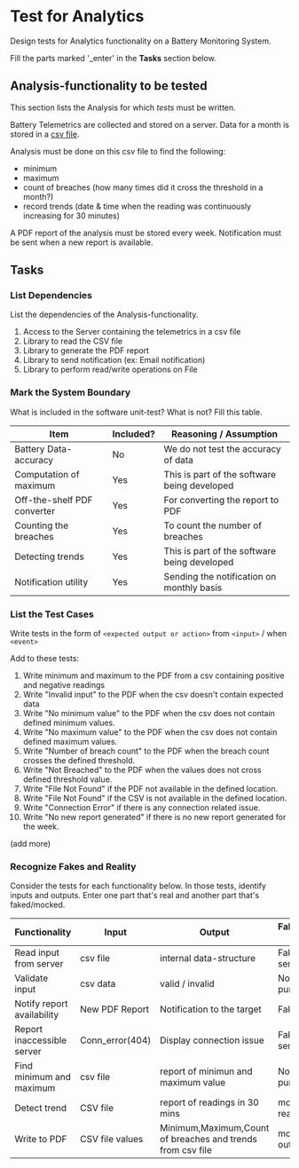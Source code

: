 # Test for Analytics

Design tests for Analytics functionality on a Battery Monitoring System.

Fill the parts marked '_enter' in the **Tasks** section below.

## Analysis-functionality to be tested

This section lists the Analysis for which _tests_ must be written.

Battery Telemetrics are collected and stored on a server.
Data for a month is stored in a [csv file](https://en.wikipedia.org/wiki/Comma-separated_values).

Analysis must be done on this csv file to find the following:
- minimum
- maximum
- count of breaches (how many times did it cross the threshold in a month?)
- record trends (date & time when the reading was continuously increasing for 30 minutes)

A PDF report of the analysis must be stored every week.
Notification must be sent when a new report is available.

## Tasks

### List Dependencies

List the dependencies of the Analysis-functionality.

1. Access to the Server containing the telemetrics in a csv file
2. Library to read the CSV file
3. Library to generate the PDF report
4. Library to send notification (ex: Email notification) 
5. Library to perform read/write operations on File

### Mark the System Boundary

What is included in the software unit-test? What is not? Fill this table.

| Item                      | Included?     | Reasoning / Assumption
|---------------------------|---------------|---
Battery Data-accuracy       | No            | We do not test the accuracy of data
Computation of maximum      | Yes           | This is part of the software being developed
Off-the-shelf PDF converter | Yes           | For converting the report to PDF
Counting the breaches       | Yes           | To count the number of breaches
Detecting trends            | Yes           | This is part of the software being developed
Notification utility        | Yes           | Sending the notification on monthly basis

### List the Test Cases

Write tests in the form of `<expected output or action>` from `<input>` / when `<event>`

Add to these tests:

1. Write minimum and maximum to the PDF from a csv containing positive and negative readings
2. Write "Invalid input" to the PDF when the csv doesn't contain expected data
3. Write "No minimum value" to the PDF when the csv does not contain defined minimum values.
4. Write "No maximum value" to the PDF when the csv does not contain defined maximum values.
5. Write "Number of breach count" to the PDF when the breach count crosses the defined threshold.
6. Write "Not Breached" to the PDF when the values does not cross defined threshold value.
7. Write "File Not Found" if the PDF not available in the defined location.
8. Write "File Not Found" if the CSV is not available in the defined location.
9. Write "Connection Error" if there is any connection related issue.
10. Write "No new report generated" if there is no new report generated for the week.

(add more)

### Recognize Fakes and Reality

Consider the tests for each functionality below.
In those tests, identify inputs and outputs.
Enter one part that's real and another part that's faked/mocked.

| Functionality            | Input           | Output                                                    | Faked/mocked part
|--------------------------|-----------------|-----------------------------------------------------------|------------------
Read input from server     | csv file        | internal data-structure                                   | Fake the server store
Validate input             | csv data        | valid / invalid                                           | None - it's a pure function
Notify report availability | New PDF Report  | Notification to the target                                | Fake the notify
Report inaccessible server | Conn_error(404) | Display connection issue                                  | Fake the server
Find minimum and maximum   | csv file        | report of minimun and maximum value                       | None - it's a pure function
Detect trend               | CSV file        | report of readings in 30 mins                             | mock the readings
Write to PDF               | CSV file values | Minimum,Maximum,Count of breaches and trends from csv file| mock the PDF output

